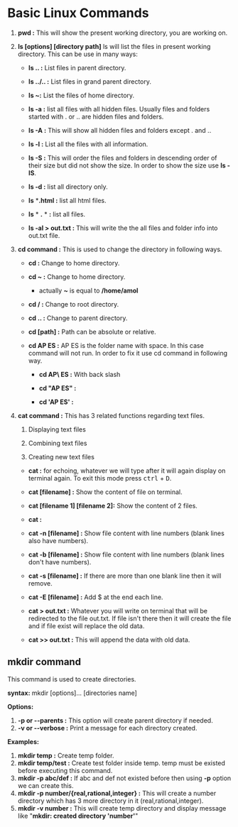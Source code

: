 # Basic Linux Commands

1. **pwd :** This will show the present working directory, you are working on.

1. **ls [options] [directory path]** ls will list the files in present working directory. This can be use in many ways:

    * **ls .. :** List files in parent directory.

    * **ls ../.. :** List files in grand parent directory. 

    * **ls ~:** List the files of home directory.

    * **ls -a :** list all files with all hidden files. Usually files and folders started with . or .. are hidden files and folders.

    * **ls -A :** This will show all hidden files and folders except . and ..
    
    * **ls -l :** List all the files with all information.
    
    * **ls -S :** This will order the files and folders in descending order of their size but did not show the size. In order to show the size use **ls -lS**.
    
    * **ls -d :** list all directory only.
    
    * **ls** ***.html :** list all html files.
    
    * **ls** * **.** * **:** list all files.
    
    * **ls -al > out.txt :** This will write the the all files and folder info into out.txt file.
    
1. **cd command :** This is used to change the directory in following ways. 

    * **cd :** Change to home directory.
    
    * **cd ~ :** Change to home directory.
        
        * actually **~** is equal to  **/home/amol**
    
    * **cd / :** Change to root directory.
    
    * **cd .. :** Change to parent directory.
    
    * **cd [path] :** Path can be absolute or relative.
    
    * **cd AP ES :** AP ES is the folder name with space. In this case command will not run. In order to fix it use cd command in following way.
        
        * **cd AP\ ES :** With back slash
        
        * **cd "AP ES" :** 
        
        * **cd 'AP ES' :**

1. **cat command :** This has 3 related functions regarding text files.

    
    1. Displaying text files
    
    1. Combining text files
    
    1. Creating new text files

    * **cat :** for echoing, whatever we will type after it will again display on terminal again. To exit this mode press <kbd> ctrl</kbd> + <kbd> D</kbd>.
    
    * **cat [filename] :** Show the content of file on terminal.
    
    * **cat [filename 1] [filename 2]:** Show the content of 2 files.
    
    * **cat :**

    * **cat -n [filename] :** Show file content with line numbers (blank lines also have numbers).

    * **cat -b [filename] :** Show file content with line numbers (blank lines don't  have numbers).

    * **cat -s [filename] :** If there are more than one blank line then it will remove.

    * **cat -E [filename] :** Add $ at the end each line.

    * **cat > out.txt :** Whatever you will write on terminal that will be redirected to the file out.txt. If file isn't there then it will create the file and if file exist will replace the old data.

    * **cat >> out.txt :**  This will append the data with  old data.

## mkdir command
This command is used to create directories.

**syntax:** mkdir [options]... [directories name]

**Options:**
1. **-p or --parents :** This option will create parent directory if needed.
1. **-v or --verbose :** Print a message for each directory created. 

**Examples:**
1. **mkdir temp :** Create temp folder.
2. **mkdir temp/test :** Create test folder inside temp. temp must be existed before executing this command.
3. **mkdir -p abc/def :** If abc and def not existed before then using **-p** option we can create this.
4. **mkdir -p number/{real,rational,integer} :** This will create a number directory which has 3 more directory in it (real,rational,integer).
5. **mkdir -v number :** This will create temp directory and display message like "**mkdir: created directory 'number'**"



    







